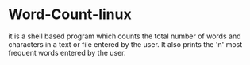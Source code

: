 # Word-Count-linux
it is a shell based program which counts the total number of words and characters in a text or file entered by the user. It also prints the 'n' most frequent words entered by the user.
